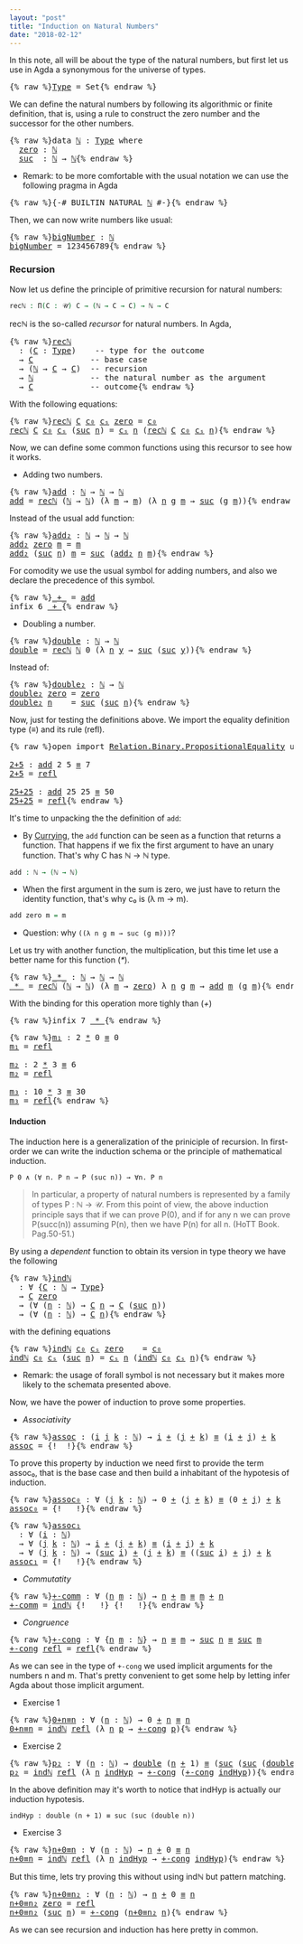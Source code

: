 ```yaml
---
layout: "post"
title: "Induction on Natural Numbers"
date: "2018-02-12"
---
```


In this note, all will be about the type of the natural numbers, but
first let us use in Agda a synonymous for the universe of types.

<pre class="Agda">{% raw %}<a id="Type" href="{% endraw %}{% link _posts/2018-02-12-induction-on-natural-numbers.md %}{% raw %}#Type" class="Function">Type</a> <a id="235" class="Symbol">=</a> <a id="237" class="PrimitiveType">Set</a>{% endraw %}</pre>

We can define the natural numbers by following its algorithmic or finite
definition, that is, using a rule to construct the zero number and the successor
for the other numbers.

<pre class="Agda">{% raw %}<a id="444" class="Keyword">data</a> <a id="ℕ" href="{% endraw %}{% link _posts/2018-02-12-induction-on-natural-numbers.md %}{% raw %}#%E2%84%95" class="Datatype">ℕ</a> <a id="451" class="Symbol">:</a> <a id="453" href="{% endraw %}{% link _posts/2018-02-12-induction-on-natural-numbers.md %}{% raw %}#Type" class="Function">Type</a> <a id="458" class="Keyword">where</a>
  <a id="ℕ.zero" href="{% endraw %}{% link _posts/2018-02-12-induction-on-natural-numbers.md %}{% raw %}#%E2%84%95.zero" class="InductiveConstructor">zero</a> <a id="471" class="Symbol">:</a> <a id="473" href="{% endraw %}{% link _posts/2018-02-12-induction-on-natural-numbers.md %}{% raw %}#%E2%84%95" class="Datatype">ℕ</a>
  <a id="ℕ.suc" href="{% endraw %}{% link _posts/2018-02-12-induction-on-natural-numbers.md %}{% raw %}#%E2%84%95.suc" class="InductiveConstructor">suc</a>  <a id="482" class="Symbol">:</a> <a id="484" href="{% endraw %}{% link _posts/2018-02-12-induction-on-natural-numbers.md %}{% raw %}#%E2%84%95" class="Datatype">ℕ</a> <a id="486" class="Symbol">→</a> <a id="488" href="{% endraw %}{% link _posts/2018-02-12-induction-on-natural-numbers.md %}{% raw %}#%E2%84%95" class="Datatype">ℕ</a>{% endraw %}</pre>

* Remark: to be more comfortable with the usual notation we can use the following
pragma in Agda

<pre class="Agda">{% raw %}<a id="613" class="Symbol">{-#</a> <a id="617" class="Keyword">BUILTIN</a> NATURAL <a id="633" href="{% endraw %}{% link _posts/2018-02-12-induction-on-natural-numbers.md %}{% raw %}#%E2%84%95" class="Datatype">ℕ</a> <a id="635" class="Symbol">#-}</a>{% endraw %}</pre>

Then, we can now write numbers like usual:

<pre class="Agda">{% raw %}<a id="bigNumber" href="{% endraw %}{% link _posts/2018-02-12-induction-on-natural-numbers.md %}{% raw %}#bigNumber" class="Function">bigNumber</a> <a id="718" class="Symbol">:</a> <a id="720" href="{% endraw %}{% link _posts/2018-02-12-induction-on-natural-numbers.md %}{% raw %}#%E2%84%95" class="Datatype">ℕ</a>
<a id="722" href="{% endraw %}{% link _posts/2018-02-12-induction-on-natural-numbers.md %}{% raw %}#bigNumber" class="Function">bigNumber</a> <a id="732" class="Symbol">=</a> <a id="734" class="Number">123456789</a>{% endraw %}</pre>

### Recursion

Now let us define the principle of primitive recursion for natural numbers:

```agda
recℕ : Π(C : 𝒰) C → (ℕ → C → C) → ℕ → C
```
recℕ is the so-called *recursor* for natural numbers. In Agda,

<pre class="Agda">{% raw %}<a id="recℕ" href="{% endraw %}{% link _posts/2018-02-12-induction-on-natural-numbers.md %}{% raw %}#rec%E2%84%95" class="Function">recℕ</a>
  <a id="984" class="Symbol">:</a> <a id="986" class="Symbol">(</a><a id="987" href="{% endraw %}{% link _posts/2018-02-12-induction-on-natural-numbers.md %}{% raw %}#987" class="Bound">C</a> <a id="989" class="Symbol">:</a> <a id="991" href="{% endraw %}{% link _posts/2018-02-12-induction-on-natural-numbers.md %}{% raw %}#Type" class="Function">Type</a><a id="995" class="Symbol">)</a>    <a id="1000" class="Comment">-- type for the outcome</a>
  <a id="1026" class="Symbol">→</a> <a id="1028" href="{% endraw %}{% link _posts/2018-02-12-induction-on-natural-numbers.md %}{% raw %}#987" class="Bound">C</a>            <a id="1041" class="Comment">-- base case</a>
  <a id="1056" class="Symbol">→</a> <a id="1058" class="Symbol">(</a><a id="1059" href="{% endraw %}{% link _posts/2018-02-12-induction-on-natural-numbers.md %}{% raw %}#%E2%84%95" class="Datatype">ℕ</a> <a id="1061" class="Symbol">→</a> <a id="1063" href="{% endraw %}{% link _posts/2018-02-12-induction-on-natural-numbers.md %}{% raw %}#987" class="Bound">C</a> <a id="1065" class="Symbol">→</a> <a id="1067" href="{% endraw %}{% link _posts/2018-02-12-induction-on-natural-numbers.md %}{% raw %}#987" class="Bound">C</a><a id="1068" class="Symbol">)</a>  <a id="1071" class="Comment">-- recursion</a>
  <a id="1086" class="Symbol">→</a> <a id="1088" href="{% endraw %}{% link _posts/2018-02-12-induction-on-natural-numbers.md %}{% raw %}#%E2%84%95" class="Datatype">ℕ</a>            <a id="1101" class="Comment">-- the natural number as the argument</a>
  <a id="1141" class="Symbol">→</a> <a id="1143" href="{% endraw %}{% link _posts/2018-02-12-induction-on-natural-numbers.md %}{% raw %}#987" class="Bound">C</a>            <a id="1156" class="Comment">-- outcome</a>{% endraw %}</pre>

With the following equations:

<pre class="Agda">{% raw %}<a id="1223" href="{% endraw %}{% link _posts/2018-02-12-induction-on-natural-numbers.md %}{% raw %}#rec%E2%84%95" class="Function">recℕ</a> <a id="1228" href="{% endraw %}{% link _posts/2018-02-12-induction-on-natural-numbers.md %}{% raw %}#1228" class="Bound">C</a> <a id="1230" href="{% endraw %}{% link _posts/2018-02-12-induction-on-natural-numbers.md %}{% raw %}#1230" class="Bound">c₀</a> <a id="1233" href="{% endraw %}{% link _posts/2018-02-12-induction-on-natural-numbers.md %}{% raw %}#1233" class="Bound">cₛ</a> <a id="1236" href="{% endraw %}{% link _posts/2018-02-12-induction-on-natural-numbers.md %}{% raw %}#%E2%84%95.zero" class="InductiveConstructor">zero</a> <a id="1241" class="Symbol">=</a> <a id="1243" href="{% endraw %}{% link _posts/2018-02-12-induction-on-natural-numbers.md %}{% raw %}#1230" class="Bound">c₀</a>
<a id="1246" href="{% endraw %}{% link _posts/2018-02-12-induction-on-natural-numbers.md %}{% raw %}#rec%E2%84%95" class="Function">recℕ</a> <a id="1251" href="{% endraw %}{% link _posts/2018-02-12-induction-on-natural-numbers.md %}{% raw %}#1251" class="Bound">C</a> <a id="1253" href="{% endraw %}{% link _posts/2018-02-12-induction-on-natural-numbers.md %}{% raw %}#1253" class="Bound">c₀</a> <a id="1256" href="{% endraw %}{% link _posts/2018-02-12-induction-on-natural-numbers.md %}{% raw %}#1256" class="Bound">cₛ</a> <a id="1259" class="Symbol">(</a><a id="1260" href="{% endraw %}{% link _posts/2018-02-12-induction-on-natural-numbers.md %}{% raw %}#%E2%84%95.suc" class="InductiveConstructor">suc</a> <a id="1264" href="{% endraw %}{% link _posts/2018-02-12-induction-on-natural-numbers.md %}{% raw %}#1264" class="Bound">n</a><a id="1265" class="Symbol">)</a> <a id="1267" class="Symbol">=</a> <a id="1269" href="{% endraw %}{% link _posts/2018-02-12-induction-on-natural-numbers.md %}{% raw %}#1256" class="Bound">cₛ</a> <a id="1272" href="{% endraw %}{% link _posts/2018-02-12-induction-on-natural-numbers.md %}{% raw %}#1264" class="Bound">n</a> <a id="1274" class="Symbol">(</a><a id="1275" href="{% endraw %}{% link _posts/2018-02-12-induction-on-natural-numbers.md %}{% raw %}#rec%E2%84%95" class="Function">recℕ</a> <a id="1280" href="{% endraw %}{% link _posts/2018-02-12-induction-on-natural-numbers.md %}{% raw %}#1251" class="Bound">C</a> <a id="1282" href="{% endraw %}{% link _posts/2018-02-12-induction-on-natural-numbers.md %}{% raw %}#1253" class="Bound">c₀</a> <a id="1285" href="{% endraw %}{% link _posts/2018-02-12-induction-on-natural-numbers.md %}{% raw %}#1256" class="Bound">cₛ</a> <a id="1288" href="{% endraw %}{% link _posts/2018-02-12-induction-on-natural-numbers.md %}{% raw %}#1264" class="Bound">n</a><a id="1289" class="Symbol">)</a>{% endraw %}</pre>

Now, we can define some common functions using this recursor to see how it works.

+ Adding two numbers.

<pre class="Agda">{% raw %}<a id="add" href="{% endraw %}{% link _posts/2018-02-12-induction-on-natural-numbers.md %}{% raw %}#add" class="Function">add</a> <a id="1426" class="Symbol">:</a> <a id="1428" href="{% endraw %}{% link _posts/2018-02-12-induction-on-natural-numbers.md %}{% raw %}#%E2%84%95" class="Datatype">ℕ</a> <a id="1430" class="Symbol">→</a> <a id="1432" href="{% endraw %}{% link _posts/2018-02-12-induction-on-natural-numbers.md %}{% raw %}#%E2%84%95" class="Datatype">ℕ</a> <a id="1434" class="Symbol">→</a> <a id="1436" href="{% endraw %}{% link _posts/2018-02-12-induction-on-natural-numbers.md %}{% raw %}#%E2%84%95" class="Datatype">ℕ</a>
<a id="1438" href="{% endraw %}{% link _posts/2018-02-12-induction-on-natural-numbers.md %}{% raw %}#add" class="Function">add</a> <a id="1442" class="Symbol">=</a> <a id="1444" href="{% endraw %}{% link _posts/2018-02-12-induction-on-natural-numbers.md %}{% raw %}#rec%E2%84%95" class="Function">recℕ</a> <a id="1449" class="Symbol">(</a><a id="1450" href="{% endraw %}{% link _posts/2018-02-12-induction-on-natural-numbers.md %}{% raw %}#%E2%84%95" class="Datatype">ℕ</a> <a id="1452" class="Symbol">→</a> <a id="1454" href="{% endraw %}{% link _posts/2018-02-12-induction-on-natural-numbers.md %}{% raw %}#%E2%84%95" class="Datatype">ℕ</a><a id="1455" class="Symbol">)</a> <a id="1457" class="Symbol">(λ</a> <a id="1460" href="{% endraw %}{% link _posts/2018-02-12-induction-on-natural-numbers.md %}{% raw %}#1460" class="Bound">m</a> <a id="1462" class="Symbol">→</a> <a id="1464" href="{% endraw %}{% link _posts/2018-02-12-induction-on-natural-numbers.md %}{% raw %}#1460" class="Bound">m</a><a id="1465" class="Symbol">)</a> <a id="1467" class="Symbol">(λ</a> <a id="1470" href="{% endraw %}{% link _posts/2018-02-12-induction-on-natural-numbers.md %}{% raw %}#1470" class="Bound">n</a> <a id="1472" href="{% endraw %}{% link _posts/2018-02-12-induction-on-natural-numbers.md %}{% raw %}#1472" class="Bound">g</a> <a id="1474" href="{% endraw %}{% link _posts/2018-02-12-induction-on-natural-numbers.md %}{% raw %}#1474" class="Bound">m</a> <a id="1476" class="Symbol">→</a> <a id="1478" href="{% endraw %}{% link _posts/2018-02-12-induction-on-natural-numbers.md %}{% raw %}#%E2%84%95.suc" class="InductiveConstructor">suc</a> <a id="1482" class="Symbol">(</a><a id="1483" href="{% endraw %}{% link _posts/2018-02-12-induction-on-natural-numbers.md %}{% raw %}#1472" class="Bound">g</a> <a id="1485" href="{% endraw %}{% link _posts/2018-02-12-induction-on-natural-numbers.md %}{% raw %}#1474" class="Bound">m</a><a id="1486" class="Symbol">))</a>{% endraw %}</pre>

Instead of the usual add function:

<pre class="Agda">{% raw %}<a id="add₂" href="{% endraw %}{% link _posts/2018-02-12-induction-on-natural-numbers.md %}{% raw %}#add%E2%82%82" class="Function">add₂</a> <a id="1555" class="Symbol">:</a> <a id="1557" href="{% endraw %}{% link _posts/2018-02-12-induction-on-natural-numbers.md %}{% raw %}#%E2%84%95" class="Datatype">ℕ</a> <a id="1559" class="Symbol">→</a> <a id="1561" href="{% endraw %}{% link _posts/2018-02-12-induction-on-natural-numbers.md %}{% raw %}#%E2%84%95" class="Datatype">ℕ</a> <a id="1563" class="Symbol">→</a> <a id="1565" href="{% endraw %}{% link _posts/2018-02-12-induction-on-natural-numbers.md %}{% raw %}#%E2%84%95" class="Datatype">ℕ</a>
<a id="1567" href="{% endraw %}{% link _posts/2018-02-12-induction-on-natural-numbers.md %}{% raw %}#add%E2%82%82" class="Function">add₂</a> <a id="1572" href="{% endraw %}{% link _posts/2018-02-12-induction-on-natural-numbers.md %}{% raw %}#%E2%84%95.zero" class="InductiveConstructor">zero</a> <a id="1577" href="{% endraw %}{% link _posts/2018-02-12-induction-on-natural-numbers.md %}{% raw %}#1577" class="Bound">m</a> <a id="1579" class="Symbol">=</a> <a id="1581" href="{% endraw %}{% link _posts/2018-02-12-induction-on-natural-numbers.md %}{% raw %}#1577" class="Bound">m</a>
<a id="1583" href="{% endraw %}{% link _posts/2018-02-12-induction-on-natural-numbers.md %}{% raw %}#add%E2%82%82" class="Function">add₂</a> <a id="1588" class="Symbol">(</a><a id="1589" href="{% endraw %}{% link _posts/2018-02-12-induction-on-natural-numbers.md %}{% raw %}#%E2%84%95.suc" class="InductiveConstructor">suc</a> <a id="1593" href="{% endraw %}{% link _posts/2018-02-12-induction-on-natural-numbers.md %}{% raw %}#1593" class="Bound">n</a><a id="1594" class="Symbol">)</a> <a id="1596" href="{% endraw %}{% link _posts/2018-02-12-induction-on-natural-numbers.md %}{% raw %}#1596" class="Bound">m</a> <a id="1598" class="Symbol">=</a> <a id="1600" href="{% endraw %}{% link _posts/2018-02-12-induction-on-natural-numbers.md %}{% raw %}#%E2%84%95.suc" class="InductiveConstructor">suc</a> <a id="1604" class="Symbol">(</a><a id="1605" href="{% endraw %}{% link _posts/2018-02-12-induction-on-natural-numbers.md %}{% raw %}#add%E2%82%82" class="Function">add₂</a> <a id="1610" href="{% endraw %}{% link _posts/2018-02-12-induction-on-natural-numbers.md %}{% raw %}#1593" class="Bound">n</a> <a id="1612" href="{% endraw %}{% link _posts/2018-02-12-induction-on-natural-numbers.md %}{% raw %}#1596" class="Bound">m</a><a id="1613" class="Symbol">)</a>{% endraw %}</pre>

For comodity we use the usual symbol for adding numbers,
and also we declare the precedence of this symbol.

<pre class="Agda">{% raw %}<a id="_+_" href="{% endraw %}{% link _posts/2018-02-12-induction-on-natural-numbers.md %}{% raw %}#_%2B_" class="Function Operator">_+_</a> <a id="1753" class="Symbol">=</a> <a id="1755" href="{% endraw %}{% link _posts/2018-02-12-induction-on-natural-numbers.md %}{% raw %}#add" class="Function">add</a>
<a id="1759" class="Keyword">infix</a> <a id="1765" class="Number">6</a> <a id="1767" href="{% endraw %}{% link _posts/2018-02-12-induction-on-natural-numbers.md %}{% raw %}#_%2B_" class="Function Operator">_+_</a>{% endraw %}</pre>

+ Doubling a number.

<pre class="Agda">{% raw %}<a id="double" href="{% endraw %}{% link _posts/2018-02-12-induction-on-natural-numbers.md %}{% raw %}#double" class="Function">double</a> <a id="1825" class="Symbol">:</a> <a id="1827" href="{% endraw %}{% link _posts/2018-02-12-induction-on-natural-numbers.md %}{% raw %}#%E2%84%95" class="Datatype">ℕ</a> <a id="1829" class="Symbol">→</a> <a id="1831" href="{% endraw %}{% link _posts/2018-02-12-induction-on-natural-numbers.md %}{% raw %}#%E2%84%95" class="Datatype">ℕ</a>
<a id="1833" href="{% endraw %}{% link _posts/2018-02-12-induction-on-natural-numbers.md %}{% raw %}#double" class="Function">double</a> <a id="1840" class="Symbol">=</a> <a id="1842" href="{% endraw %}{% link _posts/2018-02-12-induction-on-natural-numbers.md %}{% raw %}#rec%E2%84%95" class="Function">recℕ</a> <a id="1847" href="{% endraw %}{% link _posts/2018-02-12-induction-on-natural-numbers.md %}{% raw %}#%E2%84%95" class="Datatype">ℕ</a> <a id="1849" class="Number">0</a> <a id="1851" class="Symbol">(λ</a> <a id="1854" href="{% endraw %}{% link _posts/2018-02-12-induction-on-natural-numbers.md %}{% raw %}#1854" class="Bound">n</a> <a id="1856" href="{% endraw %}{% link _posts/2018-02-12-induction-on-natural-numbers.md %}{% raw %}#1856" class="Bound">y</a> <a id="1858" class="Symbol">→</a> <a id="1860" href="{% endraw %}{% link _posts/2018-02-12-induction-on-natural-numbers.md %}{% raw %}#%E2%84%95.suc" class="InductiveConstructor">suc</a> <a id="1864" class="Symbol">(</a><a id="1865" href="{% endraw %}{% link _posts/2018-02-12-induction-on-natural-numbers.md %}{% raw %}#%E2%84%95.suc" class="InductiveConstructor">suc</a> <a id="1869" href="{% endraw %}{% link _posts/2018-02-12-induction-on-natural-numbers.md %}{% raw %}#1856" class="Bound">y</a><a id="1870" class="Symbol">))</a>{% endraw %}</pre>

Instead of:

<pre class="Agda">{% raw %}<a id="double₂" href="{% endraw %}{% link _posts/2018-02-12-induction-on-natural-numbers.md %}{% raw %}#double%E2%82%82" class="Function">double₂</a> <a id="1919" class="Symbol">:</a> <a id="1921" href="{% endraw %}{% link _posts/2018-02-12-induction-on-natural-numbers.md %}{% raw %}#%E2%84%95" class="Datatype">ℕ</a> <a id="1923" class="Symbol">→</a> <a id="1925" href="{% endraw %}{% link _posts/2018-02-12-induction-on-natural-numbers.md %}{% raw %}#%E2%84%95" class="Datatype">ℕ</a>
<a id="1927" href="{% endraw %}{% link _posts/2018-02-12-induction-on-natural-numbers.md %}{% raw %}#double%E2%82%82" class="Function">double₂</a> <a id="1935" href="{% endraw %}{% link _posts/2018-02-12-induction-on-natural-numbers.md %}{% raw %}#%E2%84%95.zero" class="InductiveConstructor">zero</a> <a id="1940" class="Symbol">=</a> <a id="1942" href="{% endraw %}{% link _posts/2018-02-12-induction-on-natural-numbers.md %}{% raw %}#%E2%84%95.zero" class="InductiveConstructor">zero</a>
<a id="1947" href="{% endraw %}{% link _posts/2018-02-12-induction-on-natural-numbers.md %}{% raw %}#double%E2%82%82" class="CatchallClause Function">double₂</a><a id="1954" class="CatchallClause"> </a><a id="1955" href="{% endraw %}{% link _posts/2018-02-12-induction-on-natural-numbers.md %}{% raw %}#1955" class="CatchallClause Bound">n</a>    <a id="1960" class="Symbol">=</a> <a id="1962" href="{% endraw %}{% link _posts/2018-02-12-induction-on-natural-numbers.md %}{% raw %}#%E2%84%95.suc" class="InductiveConstructor">suc</a> <a id="1966" class="Symbol">(</a><a id="1967" href="{% endraw %}{% link _posts/2018-02-12-induction-on-natural-numbers.md %}{% raw %}#%E2%84%95.suc" class="InductiveConstructor">suc</a> <a id="1971" href="{% endraw %}{% link _posts/2018-02-12-induction-on-natural-numbers.md %}{% raw %}#1955" class="Bound">n</a><a id="1972" class="Symbol">)</a>{% endraw %}</pre>

Now, just for testing the definitions above. We import the equality definition
type (_≡_) and its rule (refl).

<pre class="Agda">{% raw %}<a id="2111" class="Keyword">open</a> <a id="2116" class="Keyword">import</a> <a id="2123" href="https://agda.github.io/agda-stdlib/Relation.Binary.PropositionalEquality.html" class="Module">Relation.Binary.PropositionalEquality</a> <a id="2161" class="Keyword">using</a> <a id="2167" class="Symbol">(</a><a id="2168" href="https://agda.github.io/agda-stdlib/Agda.Builtin.Equality.html#_%E2%89%A1_.refl" class="InductiveConstructor">refl</a><a id="2172" class="Symbol">;</a> <a id="2174" href="https://agda.github.io/agda-stdlib/Agda.Builtin.Equality.html#_%E2%89%A1_" class="Datatype Operator">_≡_</a><a id="2177" class="Symbol">)</a>

<a id="2+5" href="{% endraw %}{% link _posts/2018-02-12-induction-on-natural-numbers.md %}{% raw %}#2%2B5" class="Function">2+5</a> <a id="2184" class="Symbol">:</a> <a id="2186" href="{% endraw %}{% link _posts/2018-02-12-induction-on-natural-numbers.md %}{% raw %}#add" class="Function">add</a> <a id="2190" class="Number">2</a> <a id="2192" class="Number">5</a> <a id="2194" href="https://agda.github.io/agda-stdlib/Agda.Builtin.Equality.html#_%E2%89%A1_" class="Datatype Operator">≡</a> <a id="2196" class="Number">7</a>
<a id="2198" href="{% endraw %}{% link _posts/2018-02-12-induction-on-natural-numbers.md %}{% raw %}#2%2B5" class="Function">2+5</a> <a id="2202" class="Symbol">=</a> <a id="2204" href="https://agda.github.io/agda-stdlib/Agda.Builtin.Equality.html#_%E2%89%A1_.refl" class="InductiveConstructor">refl</a>

<a id="25+25" href="{% endraw %}{% link _posts/2018-02-12-induction-on-natural-numbers.md %}{% raw %}#25%2B25" class="Function">25+25</a> <a id="2216" class="Symbol">:</a> <a id="2218" href="{% endraw %}{% link _posts/2018-02-12-induction-on-natural-numbers.md %}{% raw %}#add" class="Function">add</a> <a id="2222" class="Number">25</a> <a id="2225" class="Number">25</a> <a id="2228" href="https://agda.github.io/agda-stdlib/Agda.Builtin.Equality.html#_%E2%89%A1_" class="Datatype Operator">≡</a> <a id="2230" class="Number">50</a>
<a id="2233" href="{% endraw %}{% link _posts/2018-02-12-induction-on-natural-numbers.md %}{% raw %}#25%2B25" class="Function">25+25</a> <a id="2239" class="Symbol">=</a> <a id="2241" href="https://agda.github.io/agda-stdlib/Agda.Builtin.Equality.html#_%E2%89%A1_.refl" class="InductiveConstructor">refl</a>{% endraw %}</pre>

It's time to unpacking the the definition of `add`:

  + By [Currying](https://en.wikipedia.org/wiki/Currying), the `add`
  function can be seen as a function that returns a function. That happens if we
  fix the first argument to have an unary function. That's why C  has ℕ → ℕ type.

  ```agda
  add : ℕ → (ℕ → ℕ)
  ```

  + When the first argument in the sum is zero, we just have to return the
  identity function, that's why c₀ is (λ m → m).

  ```agda
  add zero m = m
  ```

  + Question: why `((λ n g m → suc (g m)))`?

Let us try with another function, the multiplication, but this time
let use a better name for this function (_*_).

<pre class="Agda">{% raw %}<a id="_*_" href="{% endraw %}{% link _posts/2018-02-12-induction-on-natural-numbers.md %}{% raw %}#_%2A_" class="Function Operator">_*_</a> <a id="2919" class="Symbol">:</a> <a id="2921" href="{% endraw %}{% link _posts/2018-02-12-induction-on-natural-numbers.md %}{% raw %}#%E2%84%95" class="Datatype">ℕ</a> <a id="2923" class="Symbol">→</a> <a id="2925" href="{% endraw %}{% link _posts/2018-02-12-induction-on-natural-numbers.md %}{% raw %}#%E2%84%95" class="Datatype">ℕ</a> <a id="2927" class="Symbol">→</a> <a id="2929" href="{% endraw %}{% link _posts/2018-02-12-induction-on-natural-numbers.md %}{% raw %}#%E2%84%95" class="Datatype">ℕ</a>
<a id="2931" href="{% endraw %}{% link _posts/2018-02-12-induction-on-natural-numbers.md %}{% raw %}#_%2A_" class="Function Operator">_*_</a> <a id="2935" class="Symbol">=</a> <a id="2937" href="{% endraw %}{% link _posts/2018-02-12-induction-on-natural-numbers.md %}{% raw %}#rec%E2%84%95" class="Function">recℕ</a> <a id="2942" class="Symbol">(</a><a id="2943" href="{% endraw %}{% link _posts/2018-02-12-induction-on-natural-numbers.md %}{% raw %}#%E2%84%95" class="Datatype">ℕ</a> <a id="2945" class="Symbol">→</a> <a id="2947" href="{% endraw %}{% link _posts/2018-02-12-induction-on-natural-numbers.md %}{% raw %}#%E2%84%95" class="Datatype">ℕ</a><a id="2948" class="Symbol">)</a> <a id="2950" class="Symbol">(λ</a> <a id="2953" href="{% endraw %}{% link _posts/2018-02-12-induction-on-natural-numbers.md %}{% raw %}#2953" class="Bound">m</a> <a id="2955" class="Symbol">→</a> <a id="2957" href="{% endraw %}{% link _posts/2018-02-12-induction-on-natural-numbers.md %}{% raw %}#%E2%84%95.zero" class="InductiveConstructor">zero</a><a id="2961" class="Symbol">)</a> <a id="2963" class="Symbol">λ</a> <a id="2965" href="{% endraw %}{% link _posts/2018-02-12-induction-on-natural-numbers.md %}{% raw %}#2965" class="Bound">n</a> <a id="2967" href="{% endraw %}{% link _posts/2018-02-12-induction-on-natural-numbers.md %}{% raw %}#2967" class="Bound">g</a> <a id="2969" href="{% endraw %}{% link _posts/2018-02-12-induction-on-natural-numbers.md %}{% raw %}#2969" class="Bound">m</a> <a id="2971" class="Symbol">→</a> <a id="2973" href="{% endraw %}{% link _posts/2018-02-12-induction-on-natural-numbers.md %}{% raw %}#add" class="Function">add</a> <a id="2977" href="{% endraw %}{% link _posts/2018-02-12-induction-on-natural-numbers.md %}{% raw %}#2969" class="Bound">m</a> <a id="2979" class="Symbol">(</a><a id="2980" href="{% endraw %}{% link _posts/2018-02-12-induction-on-natural-numbers.md %}{% raw %}#2967" class="Bound">g</a> <a id="2982" href="{% endraw %}{% link _posts/2018-02-12-induction-on-natural-numbers.md %}{% raw %}#2969" class="Bound">m</a><a id="2983" class="Symbol">)</a>{% endraw %}</pre>

With the binding for this operation more tighly than (_+_)

<pre class="Agda">{% raw %}<a id="3070" class="Keyword">infix</a> <a id="3076" class="Number">7</a> <a id="3078" href="{% endraw %}{% link _posts/2018-02-12-induction-on-natural-numbers.md %}{% raw %}#_%2A_" class="Function Operator">_*_</a>{% endraw %}</pre>

<pre class="Agda">{% raw %}<a id="m₁" href="{% endraw %}{% link _posts/2018-02-12-induction-on-natural-numbers.md %}{% raw %}#m%E2%82%81" class="Function">m₁</a> <a id="3110" class="Symbol">:</a> <a id="3112" class="Number">2</a> <a id="3114" href="{% endraw %}{% link _posts/2018-02-12-induction-on-natural-numbers.md %}{% raw %}#_%2A_" class="Function Operator">*</a> <a id="3116" class="Number">0</a> <a id="3118" href="https://agda.github.io/agda-stdlib/Agda.Builtin.Equality.html#_%E2%89%A1_" class="Datatype Operator">≡</a> <a id="3120" class="Number">0</a>
<a id="3122" href="{% endraw %}{% link _posts/2018-02-12-induction-on-natural-numbers.md %}{% raw %}#m%E2%82%81" class="Function">m₁</a> <a id="3125" class="Symbol">=</a> <a id="3127" href="https://agda.github.io/agda-stdlib/Agda.Builtin.Equality.html#_%E2%89%A1_.refl" class="InductiveConstructor">refl</a>

<a id="m₂" href="{% endraw %}{% link _posts/2018-02-12-induction-on-natural-numbers.md %}{% raw %}#m%E2%82%82" class="Function">m₂</a> <a id="3136" class="Symbol">:</a> <a id="3138" class="Number">2</a> <a id="3140" href="{% endraw %}{% link _posts/2018-02-12-induction-on-natural-numbers.md %}{% raw %}#_%2A_" class="Function Operator">*</a> <a id="3142" class="Number">3</a> <a id="3144" href="https://agda.github.io/agda-stdlib/Agda.Builtin.Equality.html#_%E2%89%A1_" class="Datatype Operator">≡</a> <a id="3146" class="Number">6</a>
<a id="3148" href="{% endraw %}{% link _posts/2018-02-12-induction-on-natural-numbers.md %}{% raw %}#m%E2%82%82" class="Function">m₂</a> <a id="3151" class="Symbol">=</a> <a id="3153" href="https://agda.github.io/agda-stdlib/Agda.Builtin.Equality.html#_%E2%89%A1_.refl" class="InductiveConstructor">refl</a>

<a id="m₃" href="{% endraw %}{% link _posts/2018-02-12-induction-on-natural-numbers.md %}{% raw %}#m%E2%82%83" class="Function">m₃</a> <a id="3162" class="Symbol">:</a> <a id="3164" class="Number">10</a> <a id="3167" href="{% endraw %}{% link _posts/2018-02-12-induction-on-natural-numbers.md %}{% raw %}#_%2A_" class="Function Operator">*</a> <a id="3169" class="Number">3</a> <a id="3171" href="https://agda.github.io/agda-stdlib/Agda.Builtin.Equality.html#_%E2%89%A1_" class="Datatype Operator">≡</a> <a id="3173" class="Number">30</a>
<a id="3176" href="{% endraw %}{% link _posts/2018-02-12-induction-on-natural-numbers.md %}{% raw %}#m%E2%82%83" class="Function">m₃</a> <a id="3179" class="Symbol">=</a> <a id="3181" href="https://agda.github.io/agda-stdlib/Agda.Builtin.Equality.html#_%E2%89%A1_.refl" class="InductiveConstructor">refl</a>{% endraw %}</pre>

#### Induction

The induction here is a generalization of the priniciple of recursion. In
first-order we can write the induction schema or the principle of mathematical
induction.

```
P 0 ∧ (∀ n. P n → P (suc n)) → ∀n. P n
```

  > In particular, a property of natural numbers is represented by a family of
  types P : ℕ → 𝒰. From this point of view, the above induction principle says
  that if we can prove P(0), and if for any n we can prove P(succ(n)) assuming
  P(n), then we have P(n) for all n. (HoTT Book. Pag.50-51.)

By using a *dependent* function to obtain its version in type theory we have the
following

<pre class="Agda">{% raw %}<a id="indℕ" href="{% endraw %}{% link _posts/2018-02-12-induction-on-natural-numbers.md %}{% raw %}#ind%E2%84%95" class="Function">indℕ</a>
  <a id="3838" class="Symbol">:</a> <a id="3840" class="Symbol">∀</a> <a id="3842" class="Symbol">{</a><a id="3843" href="{% endraw %}{% link _posts/2018-02-12-induction-on-natural-numbers.md %}{% raw %}#3843" class="Bound">C</a> <a id="3845" class="Symbol">:</a> <a id="3847" href="{% endraw %}{% link _posts/2018-02-12-induction-on-natural-numbers.md %}{% raw %}#%E2%84%95" class="Datatype">ℕ</a> <a id="3849" class="Symbol">→</a> <a id="3851" href="{% endraw %}{% link _posts/2018-02-12-induction-on-natural-numbers.md %}{% raw %}#Type" class="Function">Type</a><a id="3855" class="Symbol">}</a>
  <a id="3859" class="Symbol">→</a> <a id="3861" href="{% endraw %}{% link _posts/2018-02-12-induction-on-natural-numbers.md %}{% raw %}#3843" class="Bound">C</a> <a id="3863" href="{% endraw %}{% link _posts/2018-02-12-induction-on-natural-numbers.md %}{% raw %}#%E2%84%95.zero" class="InductiveConstructor">zero</a>
  <a id="3870" class="Symbol">→</a> <a id="3872" class="Symbol">(∀</a> <a id="3875" class="Symbol">(</a><a id="3876" href="{% endraw %}{% link _posts/2018-02-12-induction-on-natural-numbers.md %}{% raw %}#3876" class="Bound">n</a> <a id="3878" class="Symbol">:</a> <a id="3880" href="{% endraw %}{% link _posts/2018-02-12-induction-on-natural-numbers.md %}{% raw %}#%E2%84%95" class="Datatype">ℕ</a><a id="3881" class="Symbol">)</a> <a id="3883" class="Symbol">→</a> <a id="3885" href="{% endraw %}{% link _posts/2018-02-12-induction-on-natural-numbers.md %}{% raw %}#3843" class="Bound">C</a> <a id="3887" href="{% endraw %}{% link _posts/2018-02-12-induction-on-natural-numbers.md %}{% raw %}#3876" class="Bound">n</a> <a id="3889" class="Symbol">→</a> <a id="3891" href="{% endraw %}{% link _posts/2018-02-12-induction-on-natural-numbers.md %}{% raw %}#3843" class="Bound">C</a> <a id="3893" class="Symbol">(</a><a id="3894" href="{% endraw %}{% link _posts/2018-02-12-induction-on-natural-numbers.md %}{% raw %}#%E2%84%95.suc" class="InductiveConstructor">suc</a> <a id="3898" href="{% endraw %}{% link _posts/2018-02-12-induction-on-natural-numbers.md %}{% raw %}#3876" class="Bound">n</a><a id="3899" class="Symbol">))</a>
  <a id="3904" class="Symbol">→</a> <a id="3906" class="Symbol">(∀</a> <a id="3909" class="Symbol">(</a><a id="3910" href="{% endraw %}{% link _posts/2018-02-12-induction-on-natural-numbers.md %}{% raw %}#3910" class="Bound">n</a> <a id="3912" class="Symbol">:</a> <a id="3914" href="{% endraw %}{% link _posts/2018-02-12-induction-on-natural-numbers.md %}{% raw %}#%E2%84%95" class="Datatype">ℕ</a><a id="3915" class="Symbol">)</a> <a id="3917" class="Symbol">→</a> <a id="3919" href="{% endraw %}{% link _posts/2018-02-12-induction-on-natural-numbers.md %}{% raw %}#3843" class="Bound">C</a> <a id="3921" href="{% endraw %}{% link _posts/2018-02-12-induction-on-natural-numbers.md %}{% raw %}#3910" class="Bound">n</a><a id="3922" class="Symbol">)</a>{% endraw %}</pre>

with the defining equations

<pre class="Agda">{% raw %}<a id="3978" href="{% endraw %}{% link _posts/2018-02-12-induction-on-natural-numbers.md %}{% raw %}#ind%E2%84%95" class="Function">indℕ</a> <a id="3983" href="{% endraw %}{% link _posts/2018-02-12-induction-on-natural-numbers.md %}{% raw %}#3983" class="Bound">c₀</a> <a id="3986" href="{% endraw %}{% link _posts/2018-02-12-induction-on-natural-numbers.md %}{% raw %}#3986" class="Bound">cₛ</a> <a id="3989" href="{% endraw %}{% link _posts/2018-02-12-induction-on-natural-numbers.md %}{% raw %}#%E2%84%95.zero" class="InductiveConstructor">zero</a>    <a id="3997" class="Symbol">=</a> <a id="3999" href="{% endraw %}{% link _posts/2018-02-12-induction-on-natural-numbers.md %}{% raw %}#3983" class="Bound">c₀</a>
<a id="4002" href="{% endraw %}{% link _posts/2018-02-12-induction-on-natural-numbers.md %}{% raw %}#ind%E2%84%95" class="Function">indℕ</a> <a id="4007" href="{% endraw %}{% link _posts/2018-02-12-induction-on-natural-numbers.md %}{% raw %}#4007" class="Bound">c₀</a> <a id="4010" href="{% endraw %}{% link _posts/2018-02-12-induction-on-natural-numbers.md %}{% raw %}#4010" class="Bound">cₛ</a> <a id="4013" class="Symbol">(</a><a id="4014" href="{% endraw %}{% link _posts/2018-02-12-induction-on-natural-numbers.md %}{% raw %}#%E2%84%95.suc" class="InductiveConstructor">suc</a> <a id="4018" href="{% endraw %}{% link _posts/2018-02-12-induction-on-natural-numbers.md %}{% raw %}#4018" class="Bound">n</a><a id="4019" class="Symbol">)</a> <a id="4021" class="Symbol">=</a> <a id="4023" href="{% endraw %}{% link _posts/2018-02-12-induction-on-natural-numbers.md %}{% raw %}#4010" class="Bound">cₛ</a> <a id="4026" href="{% endraw %}{% link _posts/2018-02-12-induction-on-natural-numbers.md %}{% raw %}#4018" class="Bound">n</a> <a id="4028" class="Symbol">(</a><a id="4029" href="{% endraw %}{% link _posts/2018-02-12-induction-on-natural-numbers.md %}{% raw %}#ind%E2%84%95" class="Function">indℕ</a> <a id="4034" href="{% endraw %}{% link _posts/2018-02-12-induction-on-natural-numbers.md %}{% raw %}#4007" class="Bound">c₀</a> <a id="4037" href="{% endraw %}{% link _posts/2018-02-12-induction-on-natural-numbers.md %}{% raw %}#4010" class="Bound">cₛ</a> <a id="4040" href="{% endraw %}{% link _posts/2018-02-12-induction-on-natural-numbers.md %}{% raw %}#4018" class="Bound">n</a><a id="4041" class="Symbol">)</a>{% endraw %}</pre>

* Remark: the usage of forall symbol is not necessary but it makes more
likely to the schemata presented above.

Now, we have the power of induction to prove some properties.

+ *Associativity*

<pre class="Agda">{% raw %}<a id="assoc" href="{% endraw %}{% link _posts/2018-02-12-induction-on-natural-numbers.md %}{% raw %}#assoc" class="Function">assoc</a> <a id="4269" class="Symbol">:</a> <a id="4271" class="Symbol">(</a><a id="4272" href="{% endraw %}{% link _posts/2018-02-12-induction-on-natural-numbers.md %}{% raw %}#4272" class="Bound">i</a> <a id="4274" href="{% endraw %}{% link _posts/2018-02-12-induction-on-natural-numbers.md %}{% raw %}#4274" class="Bound">j</a> <a id="4276" href="{% endraw %}{% link _posts/2018-02-12-induction-on-natural-numbers.md %}{% raw %}#4276" class="Bound">k</a> <a id="4278" class="Symbol">:</a> <a id="4280" href="{% endraw %}{% link _posts/2018-02-12-induction-on-natural-numbers.md %}{% raw %}#%E2%84%95" class="Datatype">ℕ</a><a id="4281" class="Symbol">)</a> <a id="4283" class="Symbol">→</a> <a id="4285" href="{% endraw %}{% link _posts/2018-02-12-induction-on-natural-numbers.md %}{% raw %}#4272" class="Bound">i</a> <a id="4287" href="{% endraw %}{% link _posts/2018-02-12-induction-on-natural-numbers.md %}{% raw %}#_%2B_" class="Function Operator">+</a> <a id="4289" class="Symbol">(</a><a id="4290" href="{% endraw %}{% link _posts/2018-02-12-induction-on-natural-numbers.md %}{% raw %}#4274" class="Bound">j</a> <a id="4292" href="{% endraw %}{% link _posts/2018-02-12-induction-on-natural-numbers.md %}{% raw %}#_%2B_" class="Function Operator">+</a> <a id="4294" href="{% endraw %}{% link _posts/2018-02-12-induction-on-natural-numbers.md %}{% raw %}#4276" class="Bound">k</a><a id="4295" class="Symbol">)</a> <a id="4297" href="https://agda.github.io/agda-stdlib/Agda.Builtin.Equality.html#_%E2%89%A1_" class="Datatype Operator">≡</a> <a id="4299" class="Symbol">(</a><a id="4300" href="{% endraw %}{% link _posts/2018-02-12-induction-on-natural-numbers.md %}{% raw %}#4272" class="Bound">i</a> <a id="4302" href="{% endraw %}{% link _posts/2018-02-12-induction-on-natural-numbers.md %}{% raw %}#_%2B_" class="Function Operator">+</a> <a id="4304" href="{% endraw %}{% link _posts/2018-02-12-induction-on-natural-numbers.md %}{% raw %}#4274" class="Bound">j</a><a id="4305" class="Symbol">)</a> <a id="4307" href="{% endraw %}{% link _posts/2018-02-12-induction-on-natural-numbers.md %}{% raw %}#_%2B_" class="Function Operator">+</a> <a id="4309" href="{% endraw %}{% link _posts/2018-02-12-induction-on-natural-numbers.md %}{% raw %}#4276" class="Bound">k</a>
<a id="4311" href="{% endraw %}{% link _posts/2018-02-12-induction-on-natural-numbers.md %}{% raw %}#assoc" class="Function">assoc</a> <a id="4317" class="Symbol">=</a> <a id="4319" class="Symbol">{!  !}</a>{% endraw %}</pre>

To prove this property by induction we need first to provide the term assoc₀, that
is the base case and then build a inhabitant of the hypotesis of induction.

<pre class="Agda">{% raw %}<a id="assoc₀" href="{% endraw %}{% link _posts/2018-02-12-induction-on-natural-numbers.md %}{% raw %}#assoc%E2%82%80" class="Function">assoc₀</a> <a id="4518" class="Symbol">:</a> <a id="4520" class="Symbol">∀</a> <a id="4522" class="Symbol">(</a><a id="4523" href="{% endraw %}{% link _posts/2018-02-12-induction-on-natural-numbers.md %}{% raw %}#4523" class="Bound">j</a> <a id="4525" href="{% endraw %}{% link _posts/2018-02-12-induction-on-natural-numbers.md %}{% raw %}#4525" class="Bound">k</a> <a id="4527" class="Symbol">:</a> <a id="4529" href="{% endraw %}{% link _posts/2018-02-12-induction-on-natural-numbers.md %}{% raw %}#%E2%84%95" class="Datatype">ℕ</a><a id="4530" class="Symbol">)</a> <a id="4532" class="Symbol">→</a> <a id="4534" class="Number">0</a> <a id="4536" href="{% endraw %}{% link _posts/2018-02-12-induction-on-natural-numbers.md %}{% raw %}#_%2B_" class="Function Operator">+</a> <a id="4538" class="Symbol">(</a><a id="4539" href="{% endraw %}{% link _posts/2018-02-12-induction-on-natural-numbers.md %}{% raw %}#4523" class="Bound">j</a> <a id="4541" href="{% endraw %}{% link _posts/2018-02-12-induction-on-natural-numbers.md %}{% raw %}#_%2B_" class="Function Operator">+</a> <a id="4543" href="{% endraw %}{% link _posts/2018-02-12-induction-on-natural-numbers.md %}{% raw %}#4525" class="Bound">k</a><a id="4544" class="Symbol">)</a> <a id="4546" href="https://agda.github.io/agda-stdlib/Agda.Builtin.Equality.html#_%E2%89%A1_" class="Datatype Operator">≡</a> <a id="4548" class="Symbol">(</a><a id="4549" class="Number">0</a> <a id="4551" href="{% endraw %}{% link _posts/2018-02-12-induction-on-natural-numbers.md %}{% raw %}#_%2B_" class="Function Operator">+</a> <a id="4553" href="{% endraw %}{% link _posts/2018-02-12-induction-on-natural-numbers.md %}{% raw %}#4523" class="Bound">j</a><a id="4554" class="Symbol">)</a> <a id="4556" href="{% endraw %}{% link _posts/2018-02-12-induction-on-natural-numbers.md %}{% raw %}#_%2B_" class="Function Operator">+</a> <a id="4558" href="{% endraw %}{% link _posts/2018-02-12-induction-on-natural-numbers.md %}{% raw %}#4525" class="Bound">k</a>
<a id="4560" href="{% endraw %}{% link _posts/2018-02-12-induction-on-natural-numbers.md %}{% raw %}#assoc%E2%82%80" class="Function">assoc₀</a> <a id="4567" class="Symbol">=</a> <a id="4569" class="Symbol">{!   !}</a>{% endraw %}</pre>

<pre class="Agda">{% raw %}<a id="assoc₁" href="{% endraw %}{% link _posts/2018-02-12-induction-on-natural-numbers.md %}{% raw %}#assoc%E2%82%81" class="Function">assoc₁</a>
  <a id="4611" class="Symbol">:</a> <a id="4613" class="Symbol">∀</a> <a id="4615" class="Symbol">(</a><a id="4616" href="{% endraw %}{% link _posts/2018-02-12-induction-on-natural-numbers.md %}{% raw %}#4616" class="Bound">i</a> <a id="4618" class="Symbol">:</a> <a id="4620" href="{% endraw %}{% link _posts/2018-02-12-induction-on-natural-numbers.md %}{% raw %}#%E2%84%95" class="Datatype">ℕ</a><a id="4621" class="Symbol">)</a>
  <a id="4625" class="Symbol">→</a> <a id="4627" class="Symbol">∀</a> <a id="4629" class="Symbol">(</a><a id="4630" href="{% endraw %}{% link _posts/2018-02-12-induction-on-natural-numbers.md %}{% raw %}#4630" class="Bound">j</a> <a id="4632" href="{% endraw %}{% link _posts/2018-02-12-induction-on-natural-numbers.md %}{% raw %}#4632" class="Bound">k</a> <a id="4634" class="Symbol">:</a> <a id="4636" href="{% endraw %}{% link _posts/2018-02-12-induction-on-natural-numbers.md %}{% raw %}#%E2%84%95" class="Datatype">ℕ</a><a id="4637" class="Symbol">)</a> <a id="4639" class="Symbol">→</a> <a id="4641" href="{% endraw %}{% link _posts/2018-02-12-induction-on-natural-numbers.md %}{% raw %}#4616" class="Bound">i</a> <a id="4643" href="{% endraw %}{% link _posts/2018-02-12-induction-on-natural-numbers.md %}{% raw %}#_%2B_" class="Function Operator">+</a> <a id="4645" class="Symbol">(</a><a id="4646" href="{% endraw %}{% link _posts/2018-02-12-induction-on-natural-numbers.md %}{% raw %}#4630" class="Bound">j</a> <a id="4648" href="{% endraw %}{% link _posts/2018-02-12-induction-on-natural-numbers.md %}{% raw %}#_%2B_" class="Function Operator">+</a> <a id="4650" href="{% endraw %}{% link _posts/2018-02-12-induction-on-natural-numbers.md %}{% raw %}#4632" class="Bound">k</a><a id="4651" class="Symbol">)</a> <a id="4653" href="https://agda.github.io/agda-stdlib/Agda.Builtin.Equality.html#_%E2%89%A1_" class="Datatype Operator">≡</a> <a id="4655" class="Symbol">(</a><a id="4656" href="{% endraw %}{% link _posts/2018-02-12-induction-on-natural-numbers.md %}{% raw %}#4616" class="Bound">i</a> <a id="4658" href="{% endraw %}{% link _posts/2018-02-12-induction-on-natural-numbers.md %}{% raw %}#_%2B_" class="Function Operator">+</a> <a id="4660" href="{% endraw %}{% link _posts/2018-02-12-induction-on-natural-numbers.md %}{% raw %}#4630" class="Bound">j</a><a id="4661" class="Symbol">)</a> <a id="4663" href="{% endraw %}{% link _posts/2018-02-12-induction-on-natural-numbers.md %}{% raw %}#_%2B_" class="Function Operator">+</a> <a id="4665" href="{% endraw %}{% link _posts/2018-02-12-induction-on-natural-numbers.md %}{% raw %}#4632" class="Bound">k</a>
  <a id="4669" class="Symbol">→</a> <a id="4671" class="Symbol">∀</a> <a id="4673" class="Symbol">(</a><a id="4674" href="{% endraw %}{% link _posts/2018-02-12-induction-on-natural-numbers.md %}{% raw %}#4674" class="Bound">j</a> <a id="4676" href="{% endraw %}{% link _posts/2018-02-12-induction-on-natural-numbers.md %}{% raw %}#4676" class="Bound">k</a> <a id="4678" class="Symbol">:</a> <a id="4680" href="{% endraw %}{% link _posts/2018-02-12-induction-on-natural-numbers.md %}{% raw %}#%E2%84%95" class="Datatype">ℕ</a><a id="4681" class="Symbol">)</a> <a id="4683" class="Symbol">→</a> <a id="4685" class="Symbol">(</a><a id="4686" href="{% endraw %}{% link _posts/2018-02-12-induction-on-natural-numbers.md %}{% raw %}#%E2%84%95.suc" class="InductiveConstructor">suc</a> <a id="4690" href="{% endraw %}{% link _posts/2018-02-12-induction-on-natural-numbers.md %}{% raw %}#4616" class="Bound">i</a><a id="4691" class="Symbol">)</a> <a id="4693" href="{% endraw %}{% link _posts/2018-02-12-induction-on-natural-numbers.md %}{% raw %}#_%2B_" class="Function Operator">+</a> <a id="4695" class="Symbol">(</a><a id="4696" href="{% endraw %}{% link _posts/2018-02-12-induction-on-natural-numbers.md %}{% raw %}#4674" class="Bound">j</a> <a id="4698" href="{% endraw %}{% link _posts/2018-02-12-induction-on-natural-numbers.md %}{% raw %}#_%2B_" class="Function Operator">+</a> <a id="4700" href="{% endraw %}{% link _posts/2018-02-12-induction-on-natural-numbers.md %}{% raw %}#4676" class="Bound">k</a><a id="4701" class="Symbol">)</a> <a id="4703" href="https://agda.github.io/agda-stdlib/Agda.Builtin.Equality.html#_%E2%89%A1_" class="Datatype Operator">≡</a> <a id="4705" class="Symbol">((</a><a id="4707" href="{% endraw %}{% link _posts/2018-02-12-induction-on-natural-numbers.md %}{% raw %}#%E2%84%95.suc" class="InductiveConstructor">suc</a> <a id="4711" href="{% endraw %}{% link _posts/2018-02-12-induction-on-natural-numbers.md %}{% raw %}#4616" class="Bound">i</a><a id="4712" class="Symbol">)</a> <a id="4714" href="{% endraw %}{% link _posts/2018-02-12-induction-on-natural-numbers.md %}{% raw %}#_%2B_" class="Function Operator">+</a> <a id="4716" href="{% endraw %}{% link _posts/2018-02-12-induction-on-natural-numbers.md %}{% raw %}#4674" class="Bound">j</a><a id="4717" class="Symbol">)</a> <a id="4719" href="{% endraw %}{% link _posts/2018-02-12-induction-on-natural-numbers.md %}{% raw %}#_%2B_" class="Function Operator">+</a> <a id="4721" href="{% endraw %}{% link _posts/2018-02-12-induction-on-natural-numbers.md %}{% raw %}#4676" class="Bound">k</a>
<a id="4723" href="{% endraw %}{% link _posts/2018-02-12-induction-on-natural-numbers.md %}{% raw %}#assoc%E2%82%81" class="Function">assoc₁</a> <a id="4730" class="Symbol">=</a> <a id="4732" class="Symbol">{!   !}</a>{% endraw %}</pre>

+ *Commutatity*

<pre class="Agda">{% raw %}<a id="+-comm" href="{% endraw %}{% link _posts/2018-02-12-induction-on-natural-numbers.md %}{% raw %}#%2B-comm" class="Function">+-comm</a> <a id="4789" class="Symbol">:</a> <a id="4791" class="Symbol">∀</a> <a id="4793" class="Symbol">(</a><a id="4794" href="{% endraw %}{% link _posts/2018-02-12-induction-on-natural-numbers.md %}{% raw %}#4794" class="Bound">n</a> <a id="4796" href="{% endraw %}{% link _posts/2018-02-12-induction-on-natural-numbers.md %}{% raw %}#4796" class="Bound">m</a> <a id="4798" class="Symbol">:</a> <a id="4800" href="{% endraw %}{% link _posts/2018-02-12-induction-on-natural-numbers.md %}{% raw %}#%E2%84%95" class="Datatype">ℕ</a><a id="4801" class="Symbol">)</a> <a id="4803" class="Symbol">→</a> <a id="4805" href="{% endraw %}{% link _posts/2018-02-12-induction-on-natural-numbers.md %}{% raw %}#4794" class="Bound">n</a> <a id="4807" href="{% endraw %}{% link _posts/2018-02-12-induction-on-natural-numbers.md %}{% raw %}#_%2B_" class="Function Operator">+</a> <a id="4809" href="{% endraw %}{% link _posts/2018-02-12-induction-on-natural-numbers.md %}{% raw %}#4796" class="Bound">m</a> <a id="4811" href="https://agda.github.io/agda-stdlib/Agda.Builtin.Equality.html#_%E2%89%A1_" class="Datatype Operator">≡</a> <a id="4813" href="{% endraw %}{% link _posts/2018-02-12-induction-on-natural-numbers.md %}{% raw %}#4796" class="Bound">m</a> <a id="4815" href="{% endraw %}{% link _posts/2018-02-12-induction-on-natural-numbers.md %}{% raw %}#_%2B_" class="Function Operator">+</a> <a id="4817" href="{% endraw %}{% link _posts/2018-02-12-induction-on-natural-numbers.md %}{% raw %}#4794" class="Bound">n</a>
<a id="4819" href="{% endraw %}{% link _posts/2018-02-12-induction-on-natural-numbers.md %}{% raw %}#%2B-comm" class="Function">+-comm</a> <a id="4826" class="Symbol">=</a> <a id="4828" href="{% endraw %}{% link _posts/2018-02-12-induction-on-natural-numbers.md %}{% raw %}#ind%E2%84%95" class="Function">indℕ</a> <a id="4833" class="Symbol">{!   !}</a> <a id="4841" class="Symbol">{!   !}</a>{% endraw %}</pre>

+ *Congruence*

<pre class="Agda">{% raw %}<a id="+-cong" href="{% endraw %}{% link _posts/2018-02-12-induction-on-natural-numbers.md %}{% raw %}#%2B-cong" class="Function">+-cong</a> <a id="4897" class="Symbol">:</a> <a id="4899" class="Symbol">∀</a> <a id="4901" class="Symbol">{</a><a id="4902" href="{% endraw %}{% link _posts/2018-02-12-induction-on-natural-numbers.md %}{% raw %}#4902" class="Bound">n</a> <a id="4904" href="{% endraw %}{% link _posts/2018-02-12-induction-on-natural-numbers.md %}{% raw %}#4904" class="Bound">m</a> <a id="4906" class="Symbol">:</a> <a id="4908" href="{% endraw %}{% link _posts/2018-02-12-induction-on-natural-numbers.md %}{% raw %}#%E2%84%95" class="Datatype">ℕ</a><a id="4909" class="Symbol">}</a> <a id="4911" class="Symbol">→</a> <a id="4913" href="{% endraw %}{% link _posts/2018-02-12-induction-on-natural-numbers.md %}{% raw %}#4902" class="Bound">n</a> <a id="4915" href="https://agda.github.io/agda-stdlib/Agda.Builtin.Equality.html#_%E2%89%A1_" class="Datatype Operator">≡</a> <a id="4917" href="{% endraw %}{% link _posts/2018-02-12-induction-on-natural-numbers.md %}{% raw %}#4904" class="Bound">m</a> <a id="4919" class="Symbol">→</a> <a id="4921" href="{% endraw %}{% link _posts/2018-02-12-induction-on-natural-numbers.md %}{% raw %}#%E2%84%95.suc" class="InductiveConstructor">suc</a> <a id="4925" href="{% endraw %}{% link _posts/2018-02-12-induction-on-natural-numbers.md %}{% raw %}#4902" class="Bound">n</a> <a id="4927" href="https://agda.github.io/agda-stdlib/Agda.Builtin.Equality.html#_%E2%89%A1_" class="Datatype Operator">≡</a> <a id="4929" href="{% endraw %}{% link _posts/2018-02-12-induction-on-natural-numbers.md %}{% raw %}#%E2%84%95.suc" class="InductiveConstructor">suc</a> <a id="4933" href="{% endraw %}{% link _posts/2018-02-12-induction-on-natural-numbers.md %}{% raw %}#4904" class="Bound">m</a>
<a id="4935" href="{% endraw %}{% link _posts/2018-02-12-induction-on-natural-numbers.md %}{% raw %}#%2B-cong" class="Function">+-cong</a> <a id="4942" href="https://agda.github.io/agda-stdlib/Agda.Builtin.Equality.html#_%E2%89%A1_.refl" class="InductiveConstructor">refl</a> <a id="4947" class="Symbol">=</a> <a id="4949" href="https://agda.github.io/agda-stdlib/Agda.Builtin.Equality.html#_%E2%89%A1_.refl" class="InductiveConstructor">refl</a>{% endraw %}</pre>

As we can see in the type of `+-cong` we used implicit
arguments for the numbers n and m. That's pretty convenient to get
some help by letting infer Agda about those implicit argument.

+ Exercise 1

<pre class="Agda">{% raw %}<a id="0+n≡n" href="{% endraw %}{% link _posts/2018-02-12-induction-on-natural-numbers.md %}{% raw %}#0%2Bn%E2%89%A1n" class="Function">0+n≡n</a> <a id="5185" class="Symbol">:</a> <a id="5187" class="Symbol">∀</a> <a id="5189" class="Symbol">(</a><a id="5190" href="{% endraw %}{% link _posts/2018-02-12-induction-on-natural-numbers.md %}{% raw %}#5190" class="Bound">n</a> <a id="5192" class="Symbol">:</a> <a id="5194" href="{% endraw %}{% link _posts/2018-02-12-induction-on-natural-numbers.md %}{% raw %}#%E2%84%95" class="Datatype">ℕ</a><a id="5195" class="Symbol">)</a> <a id="5197" class="Symbol">→</a> <a id="5199" class="Number">0</a> <a id="5201" href="{% endraw %}{% link _posts/2018-02-12-induction-on-natural-numbers.md %}{% raw %}#_%2B_" class="Function Operator">+</a> <a id="5203" href="{% endraw %}{% link _posts/2018-02-12-induction-on-natural-numbers.md %}{% raw %}#5190" class="Bound">n</a> <a id="5205" href="https://agda.github.io/agda-stdlib/Agda.Builtin.Equality.html#_%E2%89%A1_" class="Datatype Operator">≡</a> <a id="5207" href="{% endraw %}{% link _posts/2018-02-12-induction-on-natural-numbers.md %}{% raw %}#5190" class="Bound">n</a>
<a id="5209" href="{% endraw %}{% link _posts/2018-02-12-induction-on-natural-numbers.md %}{% raw %}#0%2Bn%E2%89%A1n" class="Function">0+n≡n</a> <a id="5215" class="Symbol">=</a> <a id="5217" href="{% endraw %}{% link _posts/2018-02-12-induction-on-natural-numbers.md %}{% raw %}#ind%E2%84%95" class="Function">indℕ</a> <a id="5222" href="https://agda.github.io/agda-stdlib/Agda.Builtin.Equality.html#_%E2%89%A1_.refl" class="InductiveConstructor">refl</a> <a id="5227" class="Symbol">(λ</a> <a id="5230" href="{% endraw %}{% link _posts/2018-02-12-induction-on-natural-numbers.md %}{% raw %}#5230" class="Bound">n</a> <a id="5232" href="{% endraw %}{% link _posts/2018-02-12-induction-on-natural-numbers.md %}{% raw %}#5232" class="Bound">p</a> <a id="5234" class="Symbol">→</a> <a id="5236" href="{% endraw %}{% link _posts/2018-02-12-induction-on-natural-numbers.md %}{% raw %}#%2B-cong" class="Function">+-cong</a> <a id="5243" href="{% endraw %}{% link _posts/2018-02-12-induction-on-natural-numbers.md %}{% raw %}#5232" class="Bound">p</a><a id="5244" class="Symbol">)</a>{% endraw %}</pre>

+ Exercise 2

<pre class="Agda">{% raw %}<a id="p₂" href="{% endraw %}{% link _posts/2018-02-12-induction-on-natural-numbers.md %}{% raw %}#p%E2%82%82" class="Function">p₂</a> <a id="5288" class="Symbol">:</a> <a id="5290" class="Symbol">∀</a> <a id="5292" class="Symbol">(</a><a id="5293" href="{% endraw %}{% link _posts/2018-02-12-induction-on-natural-numbers.md %}{% raw %}#5293" class="Bound">n</a> <a id="5295" class="Symbol">:</a> <a id="5297" href="{% endraw %}{% link _posts/2018-02-12-induction-on-natural-numbers.md %}{% raw %}#%E2%84%95" class="Datatype">ℕ</a><a id="5298" class="Symbol">)</a> <a id="5300" class="Symbol">→</a> <a id="5302" href="{% endraw %}{% link _posts/2018-02-12-induction-on-natural-numbers.md %}{% raw %}#double" class="Function">double</a> <a id="5309" class="Symbol">(</a><a id="5310" href="{% endraw %}{% link _posts/2018-02-12-induction-on-natural-numbers.md %}{% raw %}#5293" class="Bound">n</a> <a id="5312" href="{% endraw %}{% link _posts/2018-02-12-induction-on-natural-numbers.md %}{% raw %}#_%2B_" class="Function Operator">+</a> <a id="5314" class="Number">1</a><a id="5315" class="Symbol">)</a> <a id="5317" href="https://agda.github.io/agda-stdlib/Agda.Builtin.Equality.html#_%E2%89%A1_" class="Datatype Operator">≡</a> <a id="5319" class="Symbol">(</a><a id="5320" href="{% endraw %}{% link _posts/2018-02-12-induction-on-natural-numbers.md %}{% raw %}#%E2%84%95.suc" class="InductiveConstructor">suc</a> <a id="5324" class="Symbol">(</a><a id="5325" href="{% endraw %}{% link _posts/2018-02-12-induction-on-natural-numbers.md %}{% raw %}#%E2%84%95.suc" class="InductiveConstructor">suc</a> <a id="5329" class="Symbol">(</a><a id="5330" href="{% endraw %}{% link _posts/2018-02-12-induction-on-natural-numbers.md %}{% raw %}#double" class="Function">double</a> <a id="5337" href="{% endraw %}{% link _posts/2018-02-12-induction-on-natural-numbers.md %}{% raw %}#5293" class="Bound">n</a><a id="5338" class="Symbol">)))</a>
<a id="5342" href="{% endraw %}{% link _posts/2018-02-12-induction-on-natural-numbers.md %}{% raw %}#p%E2%82%82" class="Function">p₂</a> <a id="5345" class="Symbol">=</a> <a id="5347" href="{% endraw %}{% link _posts/2018-02-12-induction-on-natural-numbers.md %}{% raw %}#ind%E2%84%95" class="Function">indℕ</a> <a id="5352" href="https://agda.github.io/agda-stdlib/Agda.Builtin.Equality.html#_%E2%89%A1_.refl" class="InductiveConstructor">refl</a> <a id="5357" class="Symbol">(λ</a> <a id="5360" href="{% endraw %}{% link _posts/2018-02-12-induction-on-natural-numbers.md %}{% raw %}#5360" class="Bound">n</a> <a id="5362" href="{% endraw %}{% link _posts/2018-02-12-induction-on-natural-numbers.md %}{% raw %}#5362" class="Bound">indHyp</a> <a id="5369" class="Symbol">→</a> <a id="5371" href="{% endraw %}{% link _posts/2018-02-12-induction-on-natural-numbers.md %}{% raw %}#%2B-cong" class="Function">+-cong</a> <a id="5378" class="Symbol">(</a><a id="5379" href="{% endraw %}{% link _posts/2018-02-12-induction-on-natural-numbers.md %}{% raw %}#%2B-cong" class="Function">+-cong</a> <a id="5386" href="{% endraw %}{% link _posts/2018-02-12-induction-on-natural-numbers.md %}{% raw %}#5362" class="Bound">indHyp</a><a id="5392" class="Symbol">))</a>{% endraw %}</pre>

In the above definition may it's worth to notice that indHyp
is actually our induction hypotesis.

    indHyp : double (n + 1) ≡ suc (suc (double n))

+ Exercise 3

<pre class="Agda">{% raw %}<a id="n+0≡n" href="{% endraw %}{% link _posts/2018-02-12-induction-on-natural-numbers.md %}{% raw %}#n%2B0%E2%89%A1n" class="Function">n+0≡n</a> <a id="5591" class="Symbol">:</a> <a id="5593" class="Symbol">∀</a> <a id="5595" class="Symbol">(</a><a id="5596" href="{% endraw %}{% link _posts/2018-02-12-induction-on-natural-numbers.md %}{% raw %}#5596" class="Bound">n</a> <a id="5598" class="Symbol">:</a> <a id="5600" href="{% endraw %}{% link _posts/2018-02-12-induction-on-natural-numbers.md %}{% raw %}#%E2%84%95" class="Datatype">ℕ</a><a id="5601" class="Symbol">)</a> <a id="5603" class="Symbol">→</a> <a id="5605" href="{% endraw %}{% link _posts/2018-02-12-induction-on-natural-numbers.md %}{% raw %}#5596" class="Bound">n</a> <a id="5607" href="{% endraw %}{% link _posts/2018-02-12-induction-on-natural-numbers.md %}{% raw %}#_%2B_" class="Function Operator">+</a> <a id="5609" class="Number">0</a> <a id="5611" href="https://agda.github.io/agda-stdlib/Agda.Builtin.Equality.html#_%E2%89%A1_" class="Datatype Operator">≡</a> <a id="5613" href="{% endraw %}{% link _posts/2018-02-12-induction-on-natural-numbers.md %}{% raw %}#5596" class="Bound">n</a>
<a id="5615" href="{% endraw %}{% link _posts/2018-02-12-induction-on-natural-numbers.md %}{% raw %}#n%2B0%E2%89%A1n" class="Function">n+0≡n</a> <a id="5621" class="Symbol">=</a> <a id="5623" href="{% endraw %}{% link _posts/2018-02-12-induction-on-natural-numbers.md %}{% raw %}#ind%E2%84%95" class="Function">indℕ</a> <a id="5628" href="https://agda.github.io/agda-stdlib/Agda.Builtin.Equality.html#_%E2%89%A1_.refl" class="InductiveConstructor">refl</a> <a id="5633" class="Symbol">(λ</a> <a id="5636" href="{% endraw %}{% link _posts/2018-02-12-induction-on-natural-numbers.md %}{% raw %}#5636" class="Bound">n</a> <a id="5638" href="{% endraw %}{% link _posts/2018-02-12-induction-on-natural-numbers.md %}{% raw %}#5638" class="Bound">indHyp</a> <a id="5645" class="Symbol">→</a> <a id="5647" href="{% endraw %}{% link _posts/2018-02-12-induction-on-natural-numbers.md %}{% raw %}#%2B-cong" class="Function">+-cong</a> <a id="5654" href="{% endraw %}{% link _posts/2018-02-12-induction-on-natural-numbers.md %}{% raw %}#5638" class="Bound">indHyp</a><a id="5660" class="Symbol">)</a>{% endraw %}</pre>

But this time, lets try proving this without using indℕ but pattern matching.

<pre class="Agda">{% raw %}<a id="n+0≡n₂" href="{% endraw %}{% link _posts/2018-02-12-induction-on-natural-numbers.md %}{% raw %}#n%2B0%E2%89%A1n%E2%82%82" class="Function">n+0≡n₂</a> <a id="5773" class="Symbol">:</a> <a id="5775" class="Symbol">∀</a> <a id="5777" class="Symbol">(</a><a id="5778" href="{% endraw %}{% link _posts/2018-02-12-induction-on-natural-numbers.md %}{% raw %}#5778" class="Bound">n</a> <a id="5780" class="Symbol">:</a> <a id="5782" href="{% endraw %}{% link _posts/2018-02-12-induction-on-natural-numbers.md %}{% raw %}#%E2%84%95" class="Datatype">ℕ</a><a id="5783" class="Symbol">)</a> <a id="5785" class="Symbol">→</a> <a id="5787" href="{% endraw %}{% link _posts/2018-02-12-induction-on-natural-numbers.md %}{% raw %}#5778" class="Bound">n</a> <a id="5789" href="{% endraw %}{% link _posts/2018-02-12-induction-on-natural-numbers.md %}{% raw %}#_%2B_" class="Function Operator">+</a> <a id="5791" class="Number">0</a> <a id="5793" href="https://agda.github.io/agda-stdlib/Agda.Builtin.Equality.html#_%E2%89%A1_" class="Datatype Operator">≡</a> <a id="5795" href="{% endraw %}{% link _posts/2018-02-12-induction-on-natural-numbers.md %}{% raw %}#5778" class="Bound">n</a>
<a id="5797" href="{% endraw %}{% link _posts/2018-02-12-induction-on-natural-numbers.md %}{% raw %}#n%2B0%E2%89%A1n%E2%82%82" class="Function">n+0≡n₂</a> <a id="5804" href="{% endraw %}{% link _posts/2018-02-12-induction-on-natural-numbers.md %}{% raw %}#%E2%84%95.zero" class="InductiveConstructor">zero</a> <a id="5809" class="Symbol">=</a> <a id="5811" href="https://agda.github.io/agda-stdlib/Agda.Builtin.Equality.html#_%E2%89%A1_.refl" class="InductiveConstructor">refl</a>
<a id="5816" href="{% endraw %}{% link _posts/2018-02-12-induction-on-natural-numbers.md %}{% raw %}#n%2B0%E2%89%A1n%E2%82%82" class="Function">n+0≡n₂</a> <a id="5823" class="Symbol">(</a><a id="5824" href="{% endraw %}{% link _posts/2018-02-12-induction-on-natural-numbers.md %}{% raw %}#%E2%84%95.suc" class="InductiveConstructor">suc</a> <a id="5828" href="{% endraw %}{% link _posts/2018-02-12-induction-on-natural-numbers.md %}{% raw %}#5828" class="Bound">n</a><a id="5829" class="Symbol">)</a> <a id="5831" class="Symbol">=</a> <a id="5833" href="{% endraw %}{% link _posts/2018-02-12-induction-on-natural-numbers.md %}{% raw %}#%2B-cong" class="Function">+-cong</a> <a id="5840" class="Symbol">(</a><a id="5841" href="{% endraw %}{% link _posts/2018-02-12-induction-on-natural-numbers.md %}{% raw %}#n%2B0%E2%89%A1n%E2%82%82" class="Function">n+0≡n₂</a> <a id="5848" href="{% endraw %}{% link _posts/2018-02-12-induction-on-natural-numbers.md %}{% raw %}#5828" class="Bound">n</a><a id="5849" class="Symbol">)</a>{% endraw %}</pre>

As we can see recursion and induction has here pretty in common.
